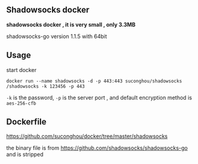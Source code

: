 ## Shadowsocks docker

**shadowsocks docker , it is very small , only 3.3MB**

shadowsocks-go version 1.1.5 with 64bit


## Usage

start docker
```
docker run --name shadowsocks -d -p 443:443 suconghou/shadowsocks /shadowsocks -k 123456 -p 443
```
`-k` is the password, `-p` is the server port , and default encryption method is `aes-256-cfb`



## Dockerfile

https://github.com/suconghou/docker/tree/master/shadowsocks

the binary file is from https://github.com/shadowsocks/shadowsocks-go and is stripped

